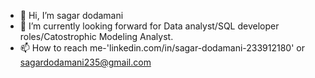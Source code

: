 - 👋 Hi, I’m sagar dodamani 
- 🌱 I’m currently looking forward for Data analyst/SQL developer roles/Catostrophic Modeling Analyst.
- 📫 How to reach me-'linkedin.com/in/sagar-dodamani-233912180' or sagardodamani235@gmail.com

<!---
Dodamanisagar/Dodamanisagar is a ✨ special ✨ repository because its `README.md` (this file) appears on your GitHub profile.
You can click the Preview link to take a look at your changes.
--->
